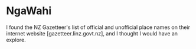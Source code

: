 # NgaWahi
I found the NZ Gazetteer's list of official and unofficial place names on their internet website [gazetteer.linz.govt.nz], and I thought I would have an explore.
